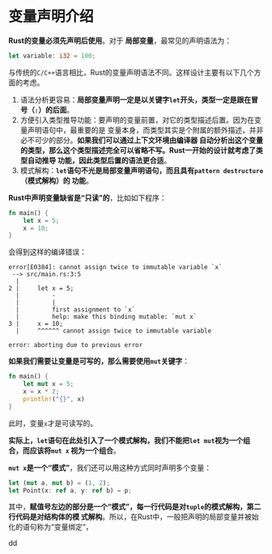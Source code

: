 变量声明介绍
================================================================================
**Rust的变量必须先声明后使用**。对于 **局部变量**，最常见的声明语法为：
```rust
let variable: i32 = 100;
```
与传统的`C/C++`语言相比，Rust的变量声明语法不同。这样设计主要有以下几个方面的考虑。
1. 语法分析更容易：**局部变量声明一定是以关键字`let`开头，类型一定是跟在冒号（`:`）的后面**。
2. 方便引入类型推导功能：要声明的变量前置，对它的类型描述后置。因为在变量声明语句中，最重要的是
变量本身，而类型其实是个附属的额外描述，并非必不可少的部分。**如果我们可以通过上下文环境由编译器
自动分析出这个变量的类型，那么这个类型描述完全可以省略不写。Rust一开始的设计就考虑了类型自动推导
功能，因此类型后置的语法更合适**。
3. 模式解构：**`let`语句不光是局部变量声明语句，而且具有`pattern destructure`（模式解构）的
功能**。

**Rust中声明变量缺省是“只读”的**，比如如下程序：
```rust
fn main() {
    let x = 5;
    x = 10;
}
```
会得到这样的编译错误：
```
error[E0384]: cannot assign twice to immutable variable `x`
 --> src/main.rs:3:5
  |
2 |     let x = 5;
  |         -
  |         |
  |         first assignment to `x`
  |         help: make this binding mutable: `mut x`
3 |     x = 10;
  |     ^^^^^^ cannot assign twice to immutable variable

error: aborting due to previous error
```
**如果我们需要让变量是可写的，那么需要使用`mut`关键字**：
```rust
fn main() {
    let mut x = 5;
    x = x * 2;
    println!("{}", x)
}
```
此时，变量`x`才是可读写的。

**实际上，`let`语句在此处引入了一个模式解构，我们不能把`let mut`视为一个组合，而应该将`mut x`
视为一个组合**。

**`mut x`是一个“模式”**，我们还可以用这种方式同时声明多个变量：
```rust
let (mut a, mut b) = (1, 2);
let Point(x: ref a, y: ref b) = p;
```
其中，**赋值号左边的部分是一个“模式”，每一行代码是对`tuple`的模式解构，第二行代码是对结构体的模
式解构**。所以，在Rust中，一般把声明的局部变量并被始化的语句称为“变量绑定”，
































dd
